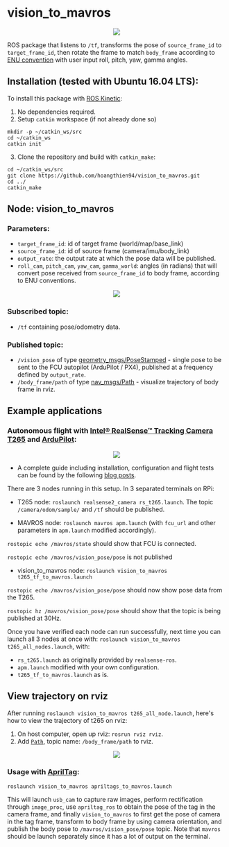 # vision_to_mavros

<p align="center"><img src="https://i.imgur.com/ycQPhMi.png"/> 
  
ROS package that listens to `/tf`, transforms the pose of `source_frame_id` to `target_frame_id`, then rotate the frame to match `body_frame` according to [ENU convention](https://dev.px4.io/en/ros/external_position_estimation.html#ros_reference_frames) with user input roll, pitch, yaw, gamma angles. 

## Installation (tested with Ubuntu 16.04 LTS):
To install this package with [ROS Kinetic](http://wiki.ros.org/kinetic/Installation/Ubuntu):
1. No dependencies required.
2. Setup `catkin` workspace (if not already done so)
```
mkdir -p ~/catkin_ws/src
cd ~/catkin_ws
catkin init
```
3. Clone the repository and build with `catkin_make`:
```
cd ~/catkin_ws/src
git clone https://github.com/hoangthien94/vision_to_mavros.git
cd ../
catkin_make
```
## Node: vision_to_mavros

### Parameters:

* `target_frame_id`: id of target frame (world/map/base_link)
* `source_frame_id`: id of source frame (camera/imu/body_link)
* `output_rate`: the output rate at which the pose data will be published.
* `roll_cam`, `pitch_cam`, `yaw_cam`, `gamma_world`: angles (in radians) that will convert pose received from `source_frame_id` to body frame, according to ENU conventions.

<p align="center"><img src="https://i.imgur.com/IxkSIt2.png"/> 

### Subscribed topic:
* `/tf` containing pose/odometry data.

### Published topic:
* `/vision_pose` of type [geometry_msgs/PoseStamped](http://docs.ros.org/api/geometry_msgs/html/msg/PoseStamped.html) - single pose to be sent to the FCU autopilot (ArduPilot / PX4), published at a frequency defined by `output_rate`.
* `/body_frame/path` of type [nav_msgs/Path](http://docs.ros.org/api/nav_msgs/html/msg/Path.html) - visualize trajectory of body frame in rviz.

## Example applications
### Autonomous flight with [Intel® RealSense™ Tracking Camera T265](https://www.intelrealsense.com/tracking-camera-t265/) and [ArduPilot](http://ardupilot.org/):

<p align="center"><img src="https://i.imgur.com/YT6dGMp.png"/> 

* A complete guide including installation, configuration and flight tests can be found by the following [blog posts](https://discuss.ardupilot.org/t/gsoc-2019-integration-of-ardupilot-and-vio-tracking-camera-for-gps-less-localization-and-navigation/42394).

There are 3 nodes running in this setup. In 3 separated terminals on RPi:

* T265 node: `roslaunch realsense2_camera rs_t265.launch`. The topic `/camera/odom/sample/` and `/tf` should be published.

* MAVROS node: `roslaunch mavros apm.launch` (with `fcu_url` and other parameters in `apm.launch` modified accordingly). 

`rostopic echo /mavros/state` should show that FCU is connected.

`rostopic echo /mavros/vision_pose/pose` is not published

* vision_to_mavros node: `roslaunch vision_to_mavros t265_tf_to_mavros.launch`

`rostopic echo /mavros/vision_pose/pose` should now show pose data from the T265.

`rostopic hz /mavros/vision_pose/pose` should show that the topic is being published at 30Hz.

Once you have verified each node can run successfully, next time you can launch all 3 nodes at once with: `roslaunch vision_to_mavros t265_all_nodes.launch`, with:

* `rs_t265.launch` as originally provided by `realsense-ros`.
* `apm.launch` modified with your own configuration.
* `t265_tf_to_mavros.launch` as is.

## View trajectory on rviz
After running ```roslaunch vision_to_mavros t265_all_node.launch```, here's how to view the trajectory of t265 on rviz:
1. On host computer, open up rviz: `rosrun rviz rviz`.
2. Add [`Path`](http://docs.ros.org/api/nav_msgs/html/msg/Path.html), topic name: `/body_frame/path` to rviz. 

<p align="center"><img src="https://files.gitter.im/hoangthien94/NKIn/Screenshot-from-2019-06-11-18-47-46.png"/> 

### Usage with [AprilTag](https://github.com/AprilRobotics/apriltag):
```
roslaunch vision_to_mavros apriltags_to_mavros.launch
```
This will launch `usb_cam` to capture raw images, perform rectification through `image_proc`, use `apriltag_ros` to obtain the pose of the tag in the camera frame, and finally `vision_to_mavros` to first get the pose of camera in the tag frame, transform to body frame by using camera orientation, and publish the body pose to `/mavros/vision_pose/pose` topic. Note that `mavros` should be launch separately since it has a lot of output on the terminal.


